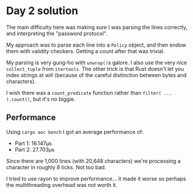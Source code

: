 # Day 2 solution

The main difficulty here was making sure I was parsing the lines correctly, and interpreting the "password protocol".

My approach was to parse each line into a `Policy` object, and then endow them with validity checkers. Getting a count after that was trivial.

My parsing is very gung-ho with `unwrap()`s galore. I also use the very nice `collect_tuple` from `itertools`. The other trick is that Rust doesn't let you index strings at will (because of the careful distinction between bytes and characters).

I wish there was a `count_predicate` function rather than `filter( ... ).count()`, but it's no biggie.

## Performance

Using `cargo aoc bench` I got an average performance of:
- Part 1: 16.147μs
- Part 2: 27.703μs

Since there are 1,000 lines (with 20,648 characters) we're processing a character in roughly 8 ticks. Not too bad.

I tried to use rayon to improve performance... it made it worse so perhaps the multithreading overhead was not worth it.
